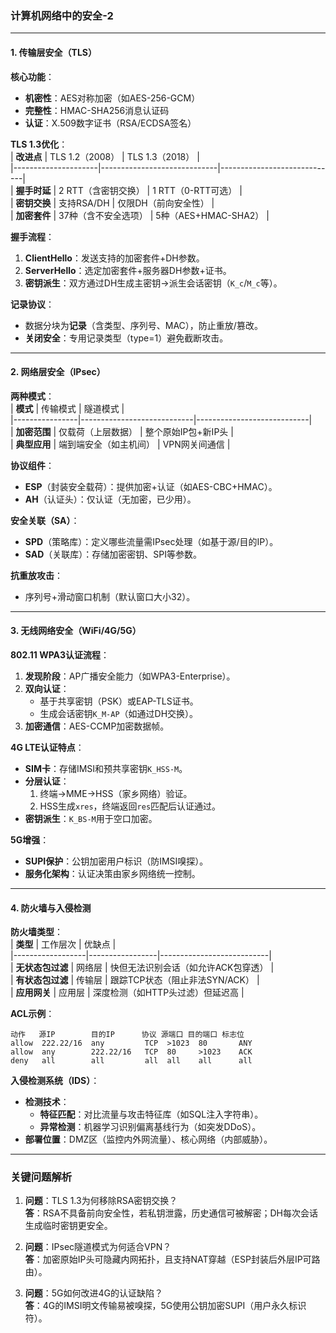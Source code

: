 ### **计算机网络中的安全-2**  
---

#### **1. 传输层安全（TLS）**  
**核心功能**：  
- **机密性**：AES对称加密（如AES-256-GCM）  
- **完整性**：HMAC-SHA256消息认证码  
- **认证**：X.509数字证书（RSA/ECDSA签名）  

**TLS 1.3优化**：  
| **改进点**          | TLS 1.2（2008）               | TLS 1.3（2018）               |  
|---------------------|-----------------------------|-----------------------------|  
| **握手时延**        | 2 RTT（含密钥交换）           | 1 RTT（0-RTT可选）            |  
| **密钥交换**        | 支持RSA/DH                  | 仅限DH（前向安全性）           |  
| **加密套件**        | 37种（含不安全选项）          | 5种（AES+HMAC-SHA2）          |  

**握手流程**：  
1. **ClientHello**：发送支持的加密套件+DH参数。  
2. **ServerHello**：选定加密套件+服务器DH参数+证书。  
3. **密钥派生**：双方通过DH生成主密钥→派生会话密钥（`K_c`/`M_c`等）。  

**记录协议**：  
- 数据分块为**记录**（含类型、序列号、MAC），防止重放/篡改。  
- **关闭安全**：专用记录类型（type=1）避免截断攻击。  

---

#### **2. 网络层安全（IPsec）**  
**两种模式**：  
| **模式**       | 传输模式                     | 隧道模式                     |  
|----------------|----------------------------|----------------------------|  
| **加密范围**   | 仅载荷（上层数据）           | 整个原始IP包+新IP头          |  
| **典型应用**   | 端到端安全（如主机间）       | VPN网关间通信               |  

**协议组件**：  
- **ESP**（封装安全载荷）：提供加密+认证（如AES-CBC+HMAC）。  
- **AH**（认证头）：仅认证（无加密，已少用）。  

**安全关联（SA）**：  
- **SPD**（策略库）：定义哪些流量需IPsec处理（如基于源/目的IP）。  
- **SAD**（关联库）：存储加密密钥、SPI等参数。  

**抗重放攻击**：  
- 序列号+滑动窗口机制（默认窗口大小32）。  

---

#### **3. 无线网络安全（WiFi/4G/5G）**  
**802.11 WPA3认证流程**：  
1. **发现阶段**：AP广播安全能力（如WPA3-Enterprise）。  
2. **双向认证**：  
   - 基于共享密钥（PSK）或EAP-TLS证书。  
   - 生成会话密钥`K_M-AP`（如通过DH交换）。  
3. **加密通信**：AES-CCMP加密数据帧。  

**4G LTE认证特点**：  
- **SIM卡**：存储IMSI和预共享密钥`K_HSS-M`。  
- **分层认证**：  
  1. 终端→MME→HSS（家乡网络）验证。  
  2. HSS生成`xres`，终端返回`res`匹配后认证通过。  
- **密钥派生**：`K_BS-M`用于空口加密。  

**5G增强**：  
- **SUPI保护**：公钥加密用户标识（防IMSI嗅探）。  
- **服务化架构**：认证决策由家乡网络统一控制。  

---

#### **4. 防火墙与入侵检测**  
**防火墙类型**：  
| **类型**         | 工作层次          | 优缺点                      |  
|------------------|-----------------|---------------------------|  
| **无状态包过滤** | 网络层           | 快但无法识别会话（如允许ACK包穿透） |  
| **有状态包过滤** | 传输层           | 跟踪TCP状态（阻止非法SYN/ACK）   |  
| **应用网关**     | 应用层           | 深度检测（如HTTP头过滤）但延迟高  |  

**ACL示例**：  
```plaintext
动作   源IP        目的IP      协议 源端口 目的端口 标志位  
allow  222.22/16  any         TCP  >1023  80       ANY  
allow  any        222.22/16   TCP  80     >1023    ACK  
deny   all        all         all  all    all      all  
```

**入侵检测系统（IDS）**：  
- **检测技术**：  
  - **特征匹配**：对比流量与攻击特征库（如SQL注入字符串）。  
  - **异常检测**：机器学习识别偏离基线行为（如突发DDoS）。  
- **部署位置**：DMZ区（监控内外网流量）、核心网络（内部威胁）。  

---

### **关键问题解析**  
1. **问题**：TLS 1.3为何移除RSA密钥交换？  
   **答**：RSA不具备前向安全性，若私钥泄露，历史通信可被解密；DH每次会话生成临时密钥更安全。  

2. **问题**：IPsec隧道模式为何适合VPN？  
   **答**：加密原始IP头可隐藏内网拓扑，且支持NAT穿越（ESP封装后外层IP可路由）。  

3. **问题**：5G如何改进4G的认证缺陷？  
   **答**：4G的IMSI明文传输易被嗅探，5G使用公钥加密SUPI（用户永久标识符）。  
